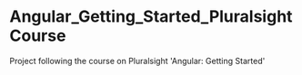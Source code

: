 # Angular_Getting_Started_PluralsightCourse
Project following the course on Pluralsight 'Angular: Getting Started'
